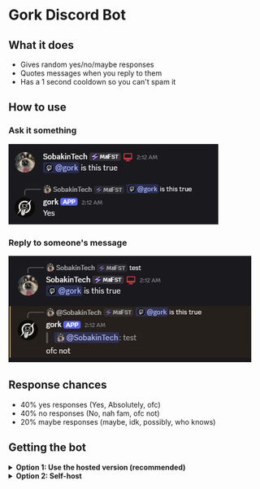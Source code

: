 # Gork Discord Bot
## What it does

- Gives random yes/no/maybe responses
- Quotes messages when you reply to them
- Has a 1 second cooldown so you can't spam it

## How to use

### Ask it something

![](assets/normal.png)

### Reply to someone's message

![](assets/replying.png)

## Response chances

- 40% yes responses (Yes, Absolutely, ofc)
- 40% no responses (No, nah fam, ofc not)
- 20% maybe responses (maybe, idk, possibly, who knows)

## Getting the bot

<details>
  <summary>
    <b>Option 1: Use the hosted version (recommended)</b>
  </summary>
  
  [Invite bot](https://discord.com/oauth2/authorize?client_id=1408915123069915230)
</details>

<details>
  <summary>
    <b>Option 2: Self-host</b>
  </summary>
  
  1. Clone the repository
  2. Make sure your bot has the `MESSAGE CONTENT` and `SERVER MEMBERS` intent enabled
  3. Rename the `.env.example` file to `.env` and put your bot token in there.
  4. Run `npm install` and then `npm start`

  That's it. Happy groking
</details>